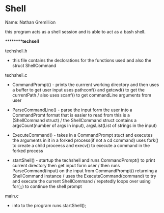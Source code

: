 # Shell
Name: Nathan Gremillion

this program acts as a shell session and is able to act as a bash shell. 


****************************************techsell********************************

techshell.h 
  - this file contains the declorations for the functions used and also the struct ShellCommand

techshell.c
  - CommandPrompt() - prints the currrent working directory and then uses a buffer to get user input uses pathconf() and getcwd() to get the currentPath / also uses scanf() to get commandLine arguments from user

  - ParseCommandLine() - parse the input form the user into a CommandPromt format that is easier to read from this is a (ShellCommand struct) / the ShellCommand struct contains a argsCount(number of args in input), argsList(List of strings in the input)

  - ExecuteCommand() - takes in a CommandPrompt stuct and executes the arguments in it in a forked process(if not a cd command) uses fork() to create a child proceess and execv() to execute a command in the forked process

  - startShell() - startup the techshell and runs CommandPrompt() to print current directory then get input form user / then runs ParseCommand(input) on the input from CommandPrompt() returning a ShellCommand instance / uses the ExecuteCommand(command) to try and execute the current ShellCommand /
  repetedly loops over using for(;;) to continue the shell prompt

main.c 
  - into to the program runs startShell();